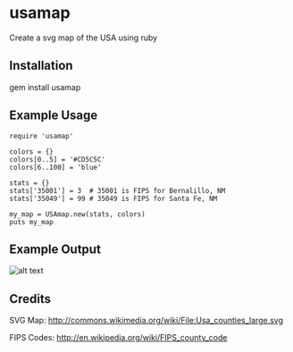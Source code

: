 usamap
======

Create a svg map of the USA using ruby

## Installation

  gem install usamap


## Example Usage

~~~.ruby
require 'usamap'

colors = {}
colors[0..5] = '#CD5C5C'
colors[6..100] = 'blue'

stats = {}
stats['35001'] = 3  # 35001 is FIPS for Bernalillo, NM
stats['35049'] = 99 # 35049 is FIPS for Santa Fe, NM

my_map = USAmap.new(stats, colors)
puts my_map
~~~


## Example Output


![alt text](https://raw.github.com/wiki/salemine/usamap/nm_counties.png "Sample Map")







## Credits
SVG Map:
http://commons.wikimedia.org/wiki/File:Usa_counties_large.svg


FIPS Codes:
http://en.wikipedia.org/wiki/FIPS_county_code

